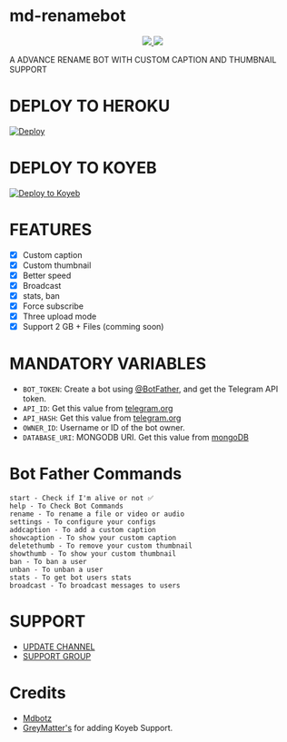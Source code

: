 # md-renamebot 

<p align="center">
  <a href="https://https://github.com/Mdbotz/md-renamebot/stargazers">
    <img src="https://img.shields.io/github/stars/Mdbotz/md-renamebot?style=social">

  </a>
  
  <a href="https://github.com/Mdbotz/md-renamebot/fork">
    <img src="https://img.shields.io/github/forks/Mdbotz/md-renamebot?label=Fork&style=social">

  </a>  
</p>

A ADVANCE RENAME BOT WITH CUSTOM CAPTION AND THUMBNAIL SUPPORT 

# DEPLOY TO HEROKU

[![Deploy](https://www.herokucdn.com/deploy/button.svg)](https://heroku.com/deploy?)

# DEPLOY TO KOYEB

[![Deploy to Koyeb](https://www.koyeb.com/static/images/deploy/button.svg)](https://app.koyeb.com/deploy?type=git&repository=github.com/Greymattersbot/md-renamebot&branch=main&name=urlshortautofilterbot)

# FEATURES 

- [x] Custom caption
- [x] Custom thumbnail 
- [x] Better speed 
- [x] Broadcast
- [x] stats, ban 
- [x] Force subscribe
- [x] Three upload mode
- [x] Support 2 GB + Files (comming soon)

# MANDATORY VARIABLES

* `BOT_TOKEN`: Create a bot using [@BotFather](https://telegram.dog/BotFather), and get the Telegram API token.
* `API_ID`: Get this value from [telegram.org](https://my.telegram.org/apps)
* `API_HASH`: Get this value from [telegram.org](https://my.telegram.org/apps)
* `OWNER_ID`: Username or ID of the bot owner.
* `DATABASE_URI`: MONGODB URI. Get this value from [mongoDB](https://www.mongodb.com)

# Bot Father Commands
```
start - Check if I'm alive or not ✅
help - To Check Bot Commands
rename - To rename a file or video or audio
settings - To configure your configs 
addcaption - To add a custom caption
showcaption - To show your custom caption
deletethumb - To remove your custom thumbnail 
showthumb - To show your custom thumbnail
ban - To ban a user 
unban - To unban a user 
stats - To get bot users stats
broadcast - To broadcast messages to users
```

# SUPPORT

- [UPDATE CHANNEL](https://t.me/ALLL_ISS_WELL)
- [SUPPORT GROUP](https://t.me/FREE_PARMOTION)

# Credits
- [Mdbotz](https://github.com/Mdbotz)
- [GreyMatter's](https://github.com/Greymattersbot) for adding Koyeb Support. 
